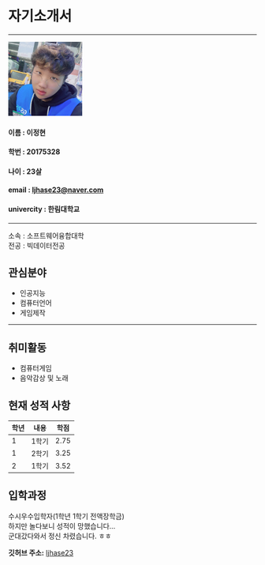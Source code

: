 # 자기소개서
---
<img src = ljh.jpg height=150 width=150>

#### 이름 : 이정현  

#### 학번 : 20175328  

#### 나이 : 23살  


#### email : ljhase23@naver.com  

#### univercity : 한림대학교  

---

소속 : 소프트웨어융합대학  
전공 : 빅데이터전공

## 관심분야
* 인공지능
* 컴퓨터언어
* 게임제작
---

## 취미활동
* 컴퓨터게임
* 음악감상 및 노래

## 현재 성적 사항
|학년|내용|학점|
|---|---|---|
|1|1학기|2.75|
|1|2학기|3.25|
|2|1학기|3.52|  

## 입학과정  
수시우수입학자(1학년 1학기 전액장학금)  
하지만 놀다보니 성적이 망했습니다...  
군대갔다와서 정신 차렸습니다. ㅎㅎ  


**깃허브 주소:** [ljhase23][github]

[github]:http://gitgub.com/ljhase23
